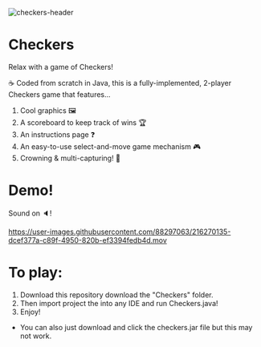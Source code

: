 ![checkers-header](https://user-images.githubusercontent.com/88297063/216268136-e56c550b-bf21-4203-a870-0ae989ea3219.png)

# Checkers

Relax with a game of Checkers! 

☕️ Coded from scratch in Java, this is a fully-implemented, 2-player Checkers game that features...

1. Cool graphics 🖼
2. A scoreboard to keep track of wins 🏆
3. An instructions page ❓
4. An easy-to-use select-and-move game mechanism 🎮
5. Crowning & multi-capturing! 👑

# Demo!
Sound on 🔈!

https://user-images.githubusercontent.com/88297063/216270135-dcef377a-c89f-4950-820b-ef3394fedb4d.mov

# To play:

1. Download this repository download the "Checkers" folder.
2. Then import project the into any IDE and run Checkers.java!
3. Enjoy!

* You can also just download and click the checkers.jar file but this may not work.
